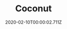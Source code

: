 ---
templateKey: blog-post
title: Coconut
description: A seed of the coconut palm. It has many culinary uses.
featuredpost: false
date: 2020-02-10T00:00:02.711Z
featuredimage: /img/Coconut.png
sellPrice: 100
tags: 
  - "Spring"
  - "Summer"
  - "Fall"
  - "Winter"
  - The Desert
  -  Tom Kha Soup
  -  Jelly
  -  inedible
  -  Haley
  -  Linus
  -  fruit
---